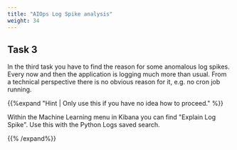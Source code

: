 ```yaml
---
title: "AIOps Log Spike analysis"
weight: 34
---
```

## Task 3

In the third task you have to find the reason for some anomalous log spikes. Every now and then the application is logging much more than usual. From a technical perspective there is no obvious reason for it, e.g. no cron job running.

{{%expand "Hint | Only use this if you have no idea how to proceed." %}}

Within the Machine Learning menu in Kibana you can find "Explain Log Spike". Use this with the Python Logs saved search.

{{% /expand%}}

